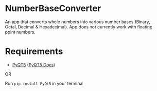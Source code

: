 # NumberBaseConverter
An app that converts whole numbers into various number bases (Binary, Octal, Decimal &amp; Hexadecimal).
App does not currently work with floating point numbers.

# Requirements
- [PyQT5](https://www.google.com/url?sa=t&rct=j&q=&esrc=s&source=web&cd=&cad=rja&uact=8&ved=2ahUKEwjCovLfprHyAhUiz4UKHS09AR8QFnoECAkQAQ&url=https%3A%2F%2Fpypi.org%2Fproject%2FPyQt5%2F&usg=AOvVaw0EeShOkWhnATg1gBLmZbyl) ([PyQT5 Docs](https://www.riverbankcomputing.com/static/Docs/PyQt5/))

OR

Run ```pip install PyQt5``` in your terminal
